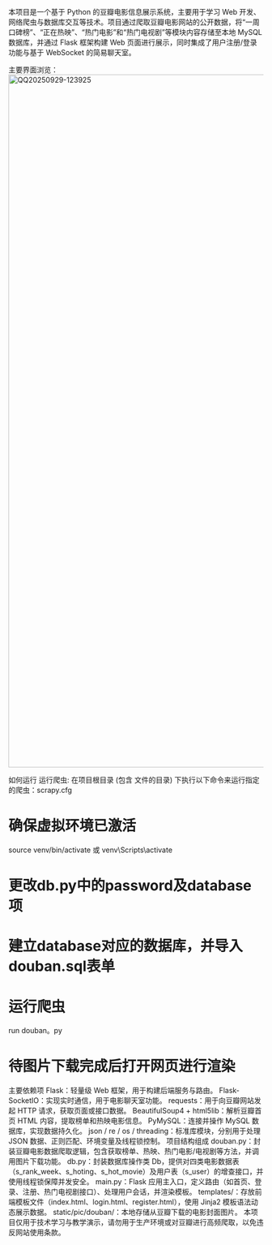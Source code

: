 本项目是一个基于 Python 的豆瓣电影信息展示系统，主要用于学习 Web 开发、网络爬虫与数据库交互等技术。项目通过爬取豆瓣电影网站的公开数据，将“一周口碑榜”、“正在热映”、“热门电影”和“热门电视剧”等模块内容存储至本地 MySQL 数据库，并通过 Flask 框架构建 Web 页面进行展示，同时集成了用户注册/登录功能与基于 WebSocket 的简易聊天室。

主要界面浏览：
<img width="1780" height="1366" alt="QQ20250929-123925" src="https://github.com/user-attachments/assets/d265d347-f5fb-424d-a9cc-1251da9b5562" />

如何运行 
运行爬虫: 在项目根目录 (包含 文件的目录) 下执行以下命令来运行指定的爬虫：scrapy.cfg
# 确保虚拟环境已激活
 source venv/bin/activate 或 venv\Scripts\activate
# 更改db.py中的password及database项
# 建立database对应的数据库，并导入douban.sql表单
# 运行爬虫
run douban。py
# 待图片下载完成后打开网页进行渲染

主要依赖项
Flask：轻量级 Web 框架，用于构建后端服务与路由。
Flask-SocketIO：实现实时通信，用于电影聊天室功能。
requests：用于向豆瓣网站发起 HTTP 请求，获取页面或接口数据。
BeautifulSoup4 + html5lib：解析豆瓣首页 HTML 内容，提取榜单和热映电影信息。
PyMySQL：连接并操作 MySQL 数据库，实现数据持久化。
json / re / os / threading：标准库模块，分别用于处理 JSON 数据、正则匹配、环境变量及线程锁控制。
项目结构组成
douban.py：封装豆瓣电影数据爬取逻辑，包含获取榜单、热映、热门电影/电视剧等方法，并调用图片下载功能。
db.py：封装数据库操作类 Db，提供对四类电影数据表（s_rank_week、s_hoting、s_hot_movie）及用户表（s_user）的增查接口，并使用线程锁保障并发安全。
main.py：Flask 应用主入口，定义路由（如首页、登录、注册、热门电视剧接口）、处理用户会话，并渲染模板。
templates/：存放前端模板文件（index.html、login.html、register.html），使用 Jinja2 模板语法动态展示数据。
static/pic/douban/：本地存储从豆瓣下载的电影封面图片。
本项目仅用于技术学习与教学演示，请勿用于生产环境或对豆瓣进行高频爬取，以免违反网站使用条款。
